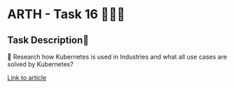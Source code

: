 # ARTH - Task 16 👨🏻‍💻

## Task Description📄

🔰 Research how Kubernetes is used in
  Industries and what all use cases are solved by Kubernetes?
  
  [Link to article](https://vinod-18260.medium.com/why-use-kubernetes-76ffad235b6c)
